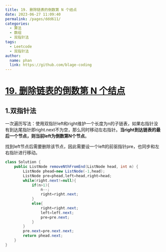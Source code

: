 ```yaml
---
title: 19. 删除链表的倒数第 N 个结点
date: 2023-06-27 11:09:40
permalink: /pages/ddd611/
categories:
  - 算法
  - 数组
  - 双指针法
tags:
  - Leetcode
  - 双指针法
author: 
  name: phan
  link: https://github.com/blage-coding
---
```

# [19. 删除链表的倒数第 N 个结点](https://leetcode.cn/problems/remove-nth-node-from-end-of-list/)

## 1.双指针法

一次遍历写法：使用双指针left和right维护一个长度为n的子链表，如果右指针没有到达尾指针即right.next不为空，那么同时移动左右指针。**当right到达链表的最后一个节点，则当前left为倒数第N个节点**。

找到left节点后需要删除该节点，因此需要设一个left的前驱指针pre，也同步和左右指针进行移动。

```java
class Solution {
    public ListNode removeNthFromEnd(ListNode head, int n) {
        ListNode phead=new ListNode(-1,head);
        ListNode pre=phead,left=head,right=head;
        while(right.next!=null){
            if(n>1){
                n--;
                right=right.next;
            }
            else{
                right=right.next;
                left=left.next;
                pre=pre.next;
            }
        }
        pre.next=pre.next.next;
        return phead.next; 
    }
}
```

